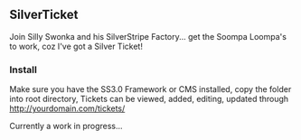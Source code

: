 ## SilverTicket ##

Join Silly Swonka and his SilverStripe Factory... get the Soompa Loompa's to work, coz I've got a Silver Ticket!

### Install ###

Make sure you have the SS3.0 Framework or CMS installed, copy the folder into root directory, 
Tickets can be viewed, added, editing, updated through http://yourdomain.com/tickets/

Currently a work in progress... 